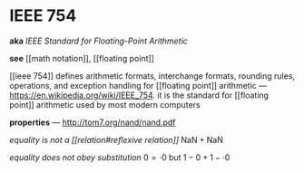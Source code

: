 # IEEE 754

**aka** _IEEE Standard for Floating-Point Arithmetic_

**see** [[math notation]], [[floating point]]

[[ieee 754]] defines arithmetic formats, interchange formats, rounding rules, operations, and exception handling for [[floating point]] arithmetic &mdash; <https://en.wikipedia.org/wiki/IEEE_754>. it is the standard for [[floating point]] arithmetic used by most modern computers

**properties** &mdash; <http://tom7.org/nand/nand.pdf>

_equality is not a [[relation#reflexive relation]]_ $\text{NaN} + \text{NaN}$

_equality does not obey substitution_ $0 = \cdot 0$ but $1 - 0 + 1 - \cdot 0$

